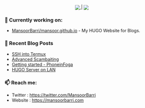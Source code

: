 <p align="center"><a href="https://github.com/anuraghazra/github-readme-stats">
  <img align="center" src="https://github-readme-stats.vercel.app/api?username=MansoorBarri&show_icons=true&theme=dark&hide_border=true" />
</a> | <a href="https://github.com/anuraghazra/github-readme-stats"><img align="center" src="https://github-readme-stats.vercel.app/api/top-langs/?username=MansoorBarri&layout=compact&theme=dark&hide_border=true" /></a></p>

### 👷 Currently working on: 
- [MansoorBarri/mansoor.github.io](https://github.com/MansoorBarri/mansoor.github.io) - My HUGO Website for Blogs.

### 📰 Recent Blog Posts

- [SSH into Termux](https://mansoorbarri.com/posts/termux-ssh/)
- [Advanced Scambaiting](https://mansoorbarri.com/posts/advanced-scambaiting/)
- [Getting started - PhoneinFoga](https://mansoorbarri.com/posts/phoneinfoga/)
- [HUGO Server on LAN](https://mansoorbarri.com/posts/hugo-lan/)

### 📫 Reach me:
  - Twitter   : <https://twitter.com/MansoorBarri>
  - Website   : <https://mansoorbarri.com>

